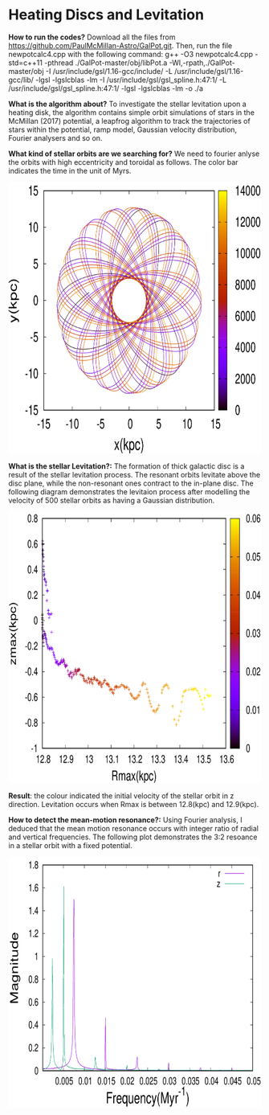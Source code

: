 # Heating Discs and Levitation
**How to run the codes?** Download all the files from https://github.com/PaulMcMillan-Astro/GalPot.git. Then, run the file newpotcalc4.cpp with the following command: g++ -O3 newpotcalc4.cpp -std=c++11 -pthread ./GalPot-master/obj/libPot.a -Wl,-rpath,./GalPot-master/obj -I /usr/include/gsl/1.16-gcc/include/ -L /usr/include/gsl/1.16-gcc/lib/ -lgsl -lgslcblas -lm -I /usr/include/gsl/gsl_spline.h:47:1/ -L /usr/include/gsl/gsl_spline.h:47:1/ -lgsl -lgslcblas -lm -o ./a

**What is the algorithm about?** To investigate the stellar levitation upon a heating disk, the algorithm contains simple orbit simulations of stars in the McMillan (2017) potential, a leapfrog algorithm to track the trajectories of stars within the potential, ramp model, Gaussian velocity distribution, Fourier analysers and so on.  

**What kind of stellar orbits are we searching for?** We need to fourier anlyse the orbits with high eccentricity and toroidal as follows. The color bar indicates the time in the unit of Myrs.

<img src="https://github.com/JialunSimonLiu/Levitation/blob/main/Picture/Picture3.png" width="720" height="540"/>

**What is the stellar Levitation?:** The formation of thick galactic disc is a result of the stellar levitation process. The resonant orbits levitate above the disc plane, while the non-resonant ones contract to the in-plane disc. The following diagram demonstrates the levitaion process after modelling the velocity of 500 stellar orbits as having a Gaussian distribution.

<img src="https://github.com/JialunSimonLiu/Levitation/blob/main/Picture/Picture1.png" width="800" height="540"/>

**Result**: the colour indicated the initial velocity of the stellar orbit in z direction. Levitation occurs when Rmax is between 12.8(kpc) and 12.9(kpc).

**How to detect the mean-motion resonance?:** Using Fourier analysis, I deduced that the mean motion resonance occurs with integer ratio of radial and vertical frequencies. The following plot demonstrates the 3:2 resoance in a stellar orbit with a fixed potential.

<img src="https://github.com/JialunSimonLiu/Levitation/blob/main/Picture/Picture2.png" width="700" height="500"/>
